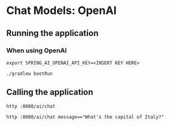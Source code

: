 # Chat Models: OpenAI

## Running the application

### When using OpenAI

```shell
export SPRING_AI_OPENAI_API_KEY=<INSERT KEY HERE>
```

```shell
./gradlew bootRun
```

## Calling the application

```shell
http :8080/ai/chat
```

```shell
http :8080/ai/chat message=="What's the capital of Italy?"
```
